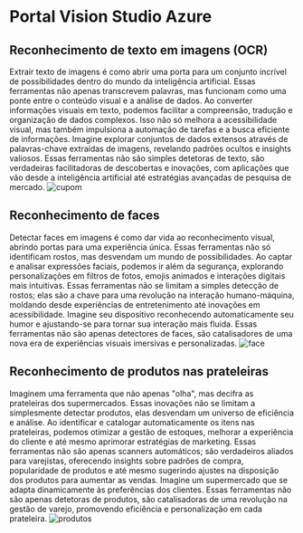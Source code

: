 # Portal Vision Studio Azure

## Reconhecimento de texto em imagens (OCR)
Extrair texto de imagens é como abrir uma porta para um conjunto incrível de possibilidades dentro do mundo da inteligência artificial. Essas ferramentas não apenas transcrevem palavras, mas funcionam como uma ponte entre o conteúdo visual e a análise de dados. Ao converter informações visuais em texto, podemos facilitar a compreensão, tradução e organização de dados complexos. Isso não só melhora a acessibilidade visual, mas também impulsiona a automação de tarefas e a busca eficiente de informações. Imagine explorar conjuntos de dados extensos através de palavras-chave extraídas de imagens, revelando padrões ocultos e insights valiosos. Essas ferramentas não são simples detetoras de texto, são verdadeiras facilitadoras de descobertas e inovações, com aplicações que vão desde a inteligência artificial até estratégias avançadas de pesquisa de mercado.
![cupom](https://github.com/CassioD/AI-900/assets/87616806/5a2ea7ac-e6f4-4a43-a228-8e7ec9fe43f8)


## Reconhecimento de faces
Detectar faces em imagens é como dar vida ao reconhecimento visual, abrindo portas para uma experiência única. Essas ferramentas não só identificam rostos, mas desvendam um mundo de possibilidades. Ao captar e analisar expressões faciais, podemos ir além da segurança, explorando personalizações em filtros de fotos, emojis animados e interações digitais mais intuitivas. Essas ferramentas não se limitam a simples detecção de rostos; elas são a chave para uma revolução na interação humano-máquina, moldando desde experiências de entretenimento até inovações em acessibilidade. Imagine seu dispositivo reconhecendo automaticamente seu humor e ajustando-se para tornar sua interação mais fluida. Essas ferramentas não são apenas detectores de faces, são catalisadores de uma nova era de experiências visuais imersivas e personalizadas.
![face](https://github.com/CassioD/AI-900/assets/87616806/8e2fd7fc-3225-4218-a0c9-1fc5b39c5348)


## Reconhecimento de produtos nas prateleiras
Imaginem uma ferramenta que não apenas "olha", mas decifra as prateleiras dos supermercados. Essas inovações não se limitam a simplesmente detectar produtos, elas desvendam um universo de eficiência e análise. Ao identificar e catalogar automaticamente os itens nas prateleiras, podemos otimizar a gestão de estoques, melhorar a experiência do cliente e até mesmo aprimorar estratégias de marketing. Essas ferramentas não são apenas scanners automáticos; são verdadeiros aliados para varejistas, oferecendo insights sobre padrões de compra, popularidade de produtos e até mesmo sugerindo ajustes na disposição dos produtos para aumentar as vendas. Imagine um supermercado que se adapta dinamicamente às preferências dos clientes. Essas ferramentas não são apenas detetoras de produtos, são catalisadoras de uma revolução na gestão de varejo, promovendo eficiência e personalização em cada prateleira.
![produtos](https://github.com/CassioD/AI-900/assets/87616806/f3b939fb-6996-4bb0-a1c0-86e9b9eaaf6c)


